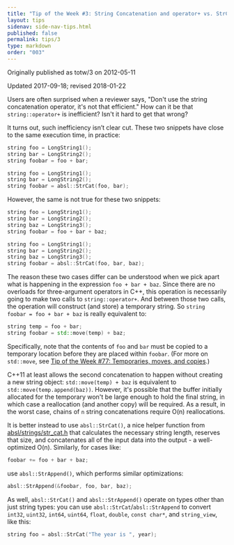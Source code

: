 ```yaml
---
title: "Tip of the Week #3: String Concatenation and operator+ vs. StrCat()"
layout: tips
sidenav: side-nav-tips.html
published: false
permalink: tips/3
type: markdown
order: "003"
---
```


Originally published as totw/3 on 2012-05-11

Updated 2017-09-18; revised 2018-01-22

Users are often surprised when a reviewer says, "Don't use the string
concatenation operator, it's not that efficient." How can it be that
`string::operator+` is inefficient? Isn't it hard to get that wrong?

It turns out, such inefficiency isn’t clear cut. These two snippets have
close to the same execution time, in practice:

```cpp
string foo = LongString1();
string bar = LongString2();
string foobar = foo + bar;

string foo = LongString1();
string bar = LongString2();
string foobar = absl::StrCat(foo, bar);
```

However, the same is not true for these two snippets:

```cpp
string foo = LongString1();
string bar = LongString2();
string baz = LongString3();
string foobar = foo + bar + baz;

string foo = LongString1();
string bar = LongString2();
string baz = LongString3();
string foobar = absl::StrCat(foo, bar, baz);
```

The reason these two cases differ can be understood when we pick apart what is
happening in the expression `foo + bar + baz`. Since there are no overloads for
three-argument operators in C++, this operation is necessarily going to make two
calls to `string::operator+`. And between those two calls, the operation will
construct (and store) a temporary string. So `string foobar = foo + bar + baz`
is really equivalent to:

```cpp
string temp = foo + bar;
string foobar = std::move(temp) + baz;
```

Specifically, note that the contents of `foo` and `bar` must be copied to a
temporary location before they are placed within `foobar`. (For more on
`std::move`, see
[Tip of the Week #77: Temporaries, moves, and copies](/tips/77).)

C++11 at least allows the second concatenation to happen without creating a new
string object: `std::move(temp) + baz` is equivalent to
`std::move(temp.append(baz))`. However, it's possible that the buffer initially
allocated for the temporary won't be large enough to hold the final string, in
which case a reallocation (and another copy) will be required. As a result, in
the worst case, chains of `n` string concatenations require O(n) reallocations.

It is better instead to use `absl::StrCat()`, a nice helper function from
[absl/strings/str_cat.h][str_cat] that calculates the necessary string
length, reserves that size, and concatenates all of the input data into the
output - a well-optimized O(n). Similarly, for cases like:

```cpp
foobar += foo + bar + baz;
```

use `absl::StrAppend()`, which performs similar optimizations:

```cpp
absl::StrAppend(&foobar, foo, bar, baz);
```

As well, `absl::StrCat()` and `absl::StrAppend()` operate on types other than
just string types: you can use `absl::StrCat`/`absl::StrAppend` to convert
`int32`, `uint32`, `int64`, `uint64`, `float`, `double`, `const char*`, and
`string_view`, like this:

```cpp
string foo = absl::StrCat("The year is ", year);
```

[str_cat]: https://github.com/abseil/abseil-cpp/blob/master/absl/strings/str_cat.h